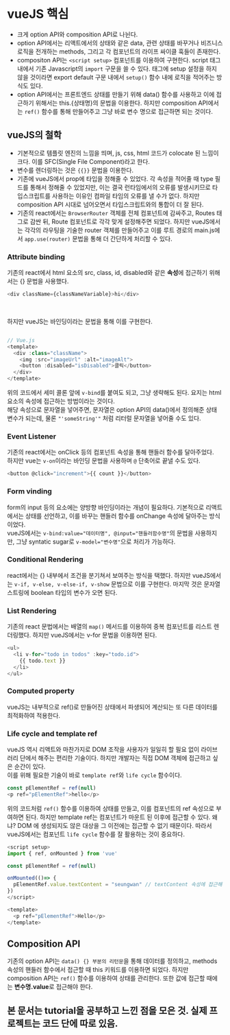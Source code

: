 # vueJS 핵심

- 크게 option API와 composition API로 나뉜다.
- option API에서는 리액트에서의 상태와 같은 data, 관련 상태를 바꾸거나 비즈니스 로직을 전개하는 methods, 그리고 각 컴포넌트의 라이프 싸이클 훅들이 존재한다.
- compositon API는 `<script setup>` 컴포넌트를 이용하여 구현한다. script 태그 내에서 기존 Javascript의 `import` 구문을 쓸 수 있다. 태그에 setup 설정을 하지 않을 것이라면 export default 구문 내에서 `setup()` 함수 내에 로직을 적어주는 방식도 있다.
- option API에서는 프론트엔드 상태를 만들기 위해 data() 함수를 사용하고 이에 접근하기 위해서는 this.{상태명}의 문법을 이용한다. 하지만 composition API에서는 `ref()` 함수를 통해 만들어주고 그냥 바로 변수 명으로 접근하면 되는 것이다.

## vueJS의 철학

- 기본적으로 템플릿 엔진의 느낌을 띄며, js, css, html 코드가 colocate 된 느낌이 크다. 이를 SFC(Single File Component)라고 한다.
- 변수를 렌더링하는 것은 `{{}}` 문법을 이용한다.
- 기존에 vueJS에서 prop에 타입을 정해줄 수 있었다. 각 속성을 적어줄 때 type 필드를 통해서 정해줄 수 있었지만, 이는 결국 런타임에서의 오류를 발생시키므로 타입스크립트를 사용하는 이유인 컴파일 타임의 오류를 낼 수가 없다. 하지만 composition API 시대로 넘어오면서 타입스크립트와의 통합이 더 잘 된다.
- 기존의 react에서는 `BrowserRouter` 객체를 전체 컴포넌트에 감싸주고, Routes 태그로 감싼 뒤, Route 컴포넌트로 각각 맞게 설정해주면 되었다. 하지만 vueJS에서는 각각의 라우팅을 기술한 router 객체를 만들어주고 이를 루트 경로의 main.js에서 `app.use(router)` 문법을 통해 더 간단하게 처리할 수 있다.

### Attribute binding

기존의 react에서 html 요소의 src, class, id, disabled와 같은 **속성**에 접근하기 위해서는 {} 문법을 사용했다.

```js
<div className={classNameVariable}>hi</div>
```

<br />

하지만 vueJS는 바인딩이라는 문법을 통해 이를 구현한다.

```js

// Vue.js
<template>
  <div :class="className">
    <img :src="imageUrl" :alt="imageAlt">
    <button :disabled="isDisabled">클릭</button>
  </div>
</template>
```

위의 코드에서 세미 콜론 앞에 `v-bind`를 붙여도 되고, 그냥 생략해도 된다. 요지는 html 요소의 속성에 접근하는 방법이라는 것이다. <br />
해당 속성으로 문자열을 넣어주면, 문자열은 option API의 data()에서 정의해준 상태 변수가 되는데, 물론 `"'someString'"` 처럼 리터럴 문자열을 넣어줄 수도 있다.

### Event Listener

기존의 react에서는 onClick 등의 컴포넌트 속성을 통해 핸들러 함수를 달아주었다. <br /> 하지만 vue는 `v-on`이라는 바인딩 문법을 사용하며 `@` 단축어로 끝낼 수도 있다.

```js
<button @click="increment">{{ count }}</button>
```

### Form vinding

form의 input 등의 요소에는 양방향 바인딩이라는 개념이 필요하다. 기본적으로 리액트에서는 상태를 선언하고, 이를 바꾸는 핸들러 함수를 onChange 속성에 달아주는 방식이었다.<br/>
vueJS에서는 `v-bind:value="데이터명", @input="핸들러함수명"`의 문법을 사용하지만, 그냥 syntatic sugar로 `v-model="변수명"`으로 처리가 가능하다.

### Conditional Rendering

react에서는 {} 내부에서 조건을 분기쳐서 보여주는 방식을 택했다. 하지만 vueJS에서는 `v-if, v-else, v-else-if, v-show` 문법으로 이를 구현한다. 마지막 것은 문자열 스트링에 boolean 타입의 변수가 오면 된다.

### List Rendering

기존의 react 문법에서는 배열의 `map()` 메서드를 이용하여 중복 컴포넌트를 리스트 렌더링했다. 하지만 vueJS에서는 v-for 문법을 이용하면 된다.

```js
<ul>
  <li v-for="todo in todos" :key="todo.id">
    {{ todo.text }}
  </li>
</ul>
```

### Computed property

vueJS는 내부적으로 ref()로 만들어진 상태에서 파생되어 계산되는 또 다른 데이터를 최적화하여 적용한다.

### Life cycle and template ref

vueJS 역시 리액트와 마찬가지로 DOM 조작을 사용자가 일일히 할 필요 없이 라이브러리 단에서 해주는 편리한 기술이다. 하지만 개발자는 직접 DOM 객체에 접근하고 싶은 순간이 있다.<br /> 이를 위해 필요한 기술이 바로 `template ref`와 `life cycle` 함수이다.

```js
const pElementRef = ref(null)
<p ref="pElementRef">hello</p>
```

위의 코드처럼 `ref()` 함수를 이용하여 상태를 만들고, 이를 컴포넌트의 ref 속성으로 부여하면 된다. 하지만 template ref는 컴포넌트가 마운트 된 이후에 접근할 수 있다. 왜냐? DOM 에 생성되지도 않은 대상을 그 이전에는 접근할 수 없기 때문이다. 따라서 vueJS에서는 컴포넌트 `life cycle` 함수를 잘 활용하는 것이 중요하다.

```js
<script setup>
import { ref, onMounted } from 'vue'

const pElementRef = ref(null)

onMounted(()=> {
  pElementRef.value.textContent = "seungwan" // textContent 속성에 접근해야 한다.
})
</script>

<template>
  <p ref="pElementRef">Hello</p>
</template>
```

## Composition API

기존의 option API는 `data() {} 부분의 리턴문`을 통해 데이터를 정의하고, methods 속성의 핸들러 함수에서 접근할 때 this 키워드를 이용하면 되었다. 하지만 composition API는 `ref()` 함수를 이용하여 상태를 관리한다. 또한 값에 접근할 때에는 **변수명.value**로 접근해야 한다.

## 본 문서는 tutorial을 공부하고 느낀 점을 모은 것. 실제 프로젝트는 코드 단에 따로 있음.
